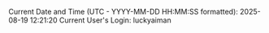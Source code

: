 Current Date and Time (UTC - YYYY-MM-DD HH:MM:SS formatted): 2025-08-19 12:21:20
Current User's Login: luckyaiman
